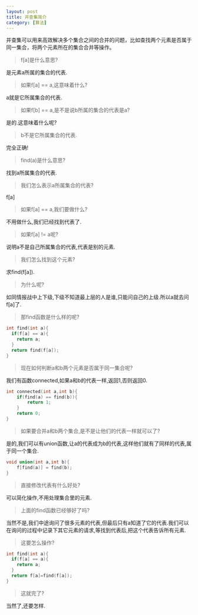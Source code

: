 ```yaml
---
layout: post
title: 并查集简介
category: [算法]
---
```

并查集可以用来高效解决多个集合之间的合并的问题，比如查找两个元素是否属于同一集合，将两个元素所在的集合合并等操作。

> f[a]是什么意思?

是元素a所属的集合的代表.

> 如果f[a] == a,这意味着什么?

a就是它所属集合的代表.

> 如果f[b] == a,是不是说b所属的集合的代表是a?

是的.这意味着什么呢?

> b不是它所属集合的代表.

完全正确!

> find(a)是什么意思?

找到a所属集合的代表.

> 我们怎么表示a所属集合的代表?

f[a]

> 如果f[a] == a,我们要做什么?

不用做什么,我们已经找到代表了.

> 如果f[a] != a呢?

说明a不是自己所属集合的代表,代表是别的元素.

> 我们怎么找到这个元素?

求find(f[a]).

> 为什么呢?

如同情报战中上下级,下级不知道最上层的人是谁,只能问自己的上级.所以a就去问f[a]了.

> 那find函数是什么样的呢?

```C
int find(int a){
  if(f[a] == a){
    return a;
  }
  return find(f[a]);
}
```

> 现在如何判断a和b两个元素是否属于同一集合呢?

我们有函数connected,如果a和b的代表一样,返回1,否则返回0.

```C
int connected(int a,int b){
    if(find(a) == find(b)){
        return 1;
    }
    return 0;
}
```

> 如果要合并a和b两个集合,是不是让他们的代表一样就可以了?

是的,我们可以有union函数,让a的代表成为b的代表,这样他们就有了同样的代表,属于同一个集合.

```C
void union(int a,int b){
    f[find(a)] = find(b);
}
```

> 直接修改代表有什么好处?

可以简化操作,不用处理集合里的元素.

> 上面的find函数已经够好了吗?

当然不是,我们中途询问了很多元素的代表,但最后只有a知道了它的代表.我们可以在询问的过程中记录下其它元素的请求,等找到代表后,把这个代表告诉所有元素.

> 这要怎么操作?

```C
int find(int a){
  if(f[a] == a){
    return a;
  }
  return f[a]=find(f[a]);
}
```

> 这就完了?

当然了,还要怎样.

